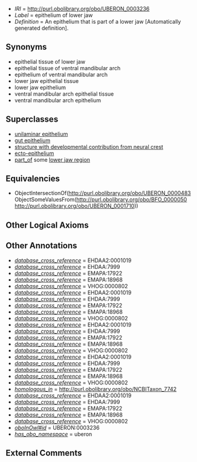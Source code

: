  * *IRI* = http://purl.obolibrary.org/obo/UBERON_0003236
 * *Label* = epithelium of lower jaw
 * *Definition* = An epithelium that is part of a lower jaw [Automatically generated definition].

## Synonyms

 * epithelial tissue of lower jaw
 * epithelial tissue of ventral mandibular arch
 * epithelium of ventral mandibular arch
 * lower jaw epithelial tissue
 * lower jaw epithelium
 * ventral mandibular arch epithelial tissue
 * ventral mandibular arch epithelium

## Superclasses

 * [unilaminar epithelium](../../UBERON/90/UBERON_0000490.md)
 * [gut epithelium](../../UBERON/29/UBERON_0003929.md)
 * [structure with developmental contribution from neural crest](../../UBERON/14/UBERON_0010314.md)
 * [ecto-epithelium](../../UBERON/71/UBERON_0010371.md)
 * [part_of](../../BFO/50/BFO_0000050.md) some [lower jaw region](../../UBERON/10/UBERON_0001710.md)

## Equivalencies

 * ObjectIntersectionOf(<http://purl.obolibrary.org/obo/UBERON_0000483> ObjectSomeValuesFrom(<http://purl.obolibrary.org/obo/BFO_0000050> <http://purl.obolibrary.org/obo/UBERON_0001710>))

## Other Logical Axioms


## Other Annotations

 * *[database_cross_reference](../../ef/oboInOwl#hasDbXref.md)* = EHDAA2:0001019
 * *[database_cross_reference](../../ef/oboInOwl#hasDbXref.md)* = EHDAA:7999
 * *[database_cross_reference](../../ef/oboInOwl#hasDbXref.md)* = EMAPA:17922
 * *[database_cross_reference](../../ef/oboInOwl#hasDbXref.md)* = EMAPA:18968
 * *[database_cross_reference](../../ef/oboInOwl#hasDbXref.md)* = VHOG:0000802
 * *[database_cross_reference](../../ef/oboInOwl#hasDbXref.md)* = EHDAA2:0001019
 * *[database_cross_reference](../../ef/oboInOwl#hasDbXref.md)* = EHDAA:7999
 * *[database_cross_reference](../../ef/oboInOwl#hasDbXref.md)* = EMAPA:17922
 * *[database_cross_reference](../../ef/oboInOwl#hasDbXref.md)* = EMAPA:18968
 * *[database_cross_reference](../../ef/oboInOwl#hasDbXref.md)* = VHOG:0000802
 * *[database_cross_reference](../../ef/oboInOwl#hasDbXref.md)* = EHDAA2:0001019
 * *[database_cross_reference](../../ef/oboInOwl#hasDbXref.md)* = EHDAA:7999
 * *[database_cross_reference](../../ef/oboInOwl#hasDbXref.md)* = EMAPA:17922
 * *[database_cross_reference](../../ef/oboInOwl#hasDbXref.md)* = EMAPA:18968
 * *[database_cross_reference](../../ef/oboInOwl#hasDbXref.md)* = VHOG:0000802
 * *[database_cross_reference](../../ef/oboInOwl#hasDbXref.md)* = EHDAA2:0001019
 * *[database_cross_reference](../../ef/oboInOwl#hasDbXref.md)* = EHDAA:7999
 * *[database_cross_reference](../../ef/oboInOwl#hasDbXref.md)* = EMAPA:17922
 * *[database_cross_reference](../../ef/oboInOwl#hasDbXref.md)* = EMAPA:18968
 * *[database_cross_reference](../../ef/oboInOwl#hasDbXref.md)* = VHOG:0000802
 * *[homologous_in](../../core#homologous/in/core#homologous_in.md)* = http://purl.obolibrary.org/obo/NCBITaxon_7742
 * *[database_cross_reference](../../ef/oboInOwl#hasDbXref.md)* = EHDAA2:0001019
 * *[database_cross_reference](../../ef/oboInOwl#hasDbXref.md)* = EHDAA:7999
 * *[database_cross_reference](../../ef/oboInOwl#hasDbXref.md)* = EMAPA:17922
 * *[database_cross_reference](../../ef/oboInOwl#hasDbXref.md)* = EMAPA:18968
 * *[database_cross_reference](../../ef/oboInOwl#hasDbXref.md)* = VHOG:0000802
 * *[oboInOwl#id](../../id/oboInOwl#id.md)* = UBERON:0003236
 * *[has_obo_namespace](../../ce/oboInOwl#hasOBONamespace.md)* = uberon

## External Comments

